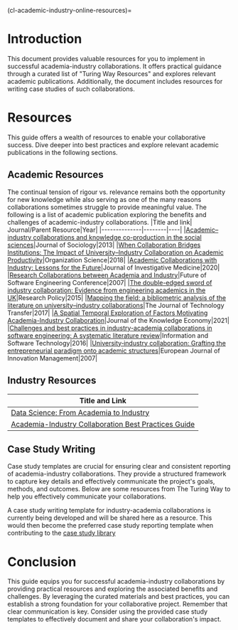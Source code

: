(cl-academic-industry-online-resources)=
# Introduction
This document provides valuable resources for you to implement in successful academia-industry collaborations. It offers practical guidance through a curated list of "Turing Way Resources" and explores relevant academic publications. Additionally, the document includes resources for writing case studies of such collaborations.  

# Resources
This guide offers a wealth of resources to enable your collaborative success. Dive deeper into best practices and explore relevant academic publications in the following sections.

## Academic Resources
The continual tension of rigour vs. relevance remains both the opportunity for new knowledge while also serving as one of the many reasons collaborations sometimes struggle to provide meaningful value. The following is a list of academic publication exploring the benefits and challenges of academic-industry collaborations. 
|Title and link| Journal/Parent Resource|Year|
|--------------|--------|----|
|[Academic–industry collaborations and knowledge co-production in the social sciences](https://journals.sagepub.com/doi/abs/10.1177/1440783313492237)|Journal of Sociology|2013|<!--- -->
|[When Collaboration Bridges Institutions: The Impact of University–Industry Collaboration on Academic Productivity](https://pubsonline.informs.org/doi/abs/10.1287/orsc.2018.1235)|Organization Science|2018|<!--- -->
|[Academic Collaborations with Industry: Lessons for the Future](https://journals.sagepub.com/doi/abs/10.1136/jim-2020-001636)|Journal of Investigative Medicine|2020|<!--- -->
|[Research Collaborations between Academia and Industry](https://ieeexplore.ieee.org/abstract/document/4221610)|Future of Software Engineering Conference|2007|<!--- -->
|[The double-edged sword of industry collaboration: Evidence from engineering academics in the UK](https://www.sciencedirect.com/science/article/abs/pii/S0048733315000347)|Research Policy|2015|<!--- -->
|[Mapping the field: a bibliometric analysis of the literature on university–industry collaborations](https://link.springer.com/article/10.1007/s10961-017-9637-1)|The Journal of Technology Transfer|2017|<!-- -->
|[A Spatial Temporal Exploration of Factors Motivating Academia-Industry Collaboration](https://link.springer.com/article/10.1007/s13132-021-00729-6)|Journal of the Knowledge Economy|2021|
|[Challenges and best practices in industry-academia collaborations in software engineering: A systematic literature review](https://www.sciencedirect.com/science/article/abs/pii/S0950584916301203)|Information and Software Technology|2016|
|[University‐industry collaboration: Grafting the entrepreneurial paradigm onto academic structures](https://www.emerald.com/insight/content/doi/10.1108/14601060710776734/full/html)|European Journal of Innovation Management|2007|

## Industry Resources
|Title and Link|
|--------------|
|[Data Science: From Academia to Industry](https://es.catapult.org.uk/report/data-science-from-academia-to-industry/)|
|[Academia-Industry Collaboration Best Practices Guide](https://eatris.eu/wp-content/uploads/2019/12/CORBEL_Academia_Industry_Collaboration_Best_Practices_Guide.pdf)|

## Case Study Writing
Case study templates are crucial for ensuring clear and consistent reporting of academia-industry collaborations. They provide a structured framework to capture key details and effectively communicate the project's goals, methods, and outcomes. Below are some resources from The Turing Way to help you effectively communicate your collaborations.

A case study writing template for industry-academia collaborations is currently being developed and will be shared here as a resource. This would then become the preferred case study reporting template when contributing to the [case study library](https://github.com/f-rower/the-turing-way/blob/Case-Studies-and-Best-Practices-in-Academic-Industry-Collaboration/book/website/collaboration/academic-industry/case-studies-and-best-practices/case-study-library.md)
# Conclusion
This guide equips you for successful academia-industry collaborations by providing practical resources and exploring the associated benefits and challenges. By leveraging the curated materials and best practices, you can establish a strong foundation for your collaborative project. Remember that clear communication is key. Consider using the provided case study templates to effectively document and share your collaboration's impact.
